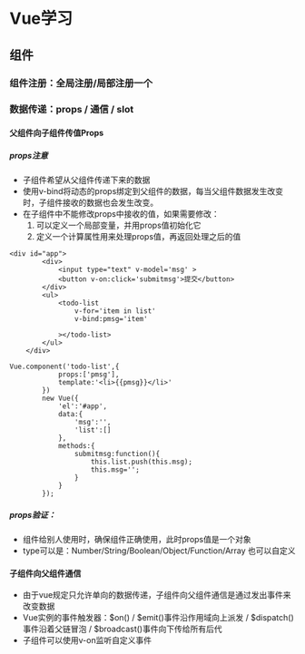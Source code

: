 # Vue学习
## 组件
### 组件注册：全局注册/局部注册一个
### 数据传递：props / 通信 / slot
#### 父组件向子组件传值Props
##### props注意
* 子组件希望从父组件传递下来的数据
* 使用v-bind将动态的props绑定到父组件的数据，每当父组件数据发生改变时，子组件接收的数据也会发生改变。
* 在子组件中不能修改props中接收的值，如果需要修改：
  1. 可以定义一个局部变量，并用props值初始化它
  2. 定义一个计算属性用来处理props值，再返回处理之后的值
```
<div id="app">
		<div>
			<input type="text" v-model='msg' >
			<button v-on:click='submitmsg'>提交</button>
		</div>
		<ul>
			<todo-list 
				v-for='item in list'
				v-bind:pmsg='item'

			></todo-list>
		</ul>
	</div>
  
Vue.component('todo-list',{
			props:['pmsg'],
			template:'<li>{{pmsg}}</li>'
		})
		new Vue({
			'el':'#app',
			data:{
				'msg':'',
				'list':[]
			},
			methods:{
				submitmsg:function(){
					this.list.push(this.msg);
					this.msg='';
				}
			}
		});
```
##### props验证：
* 组件给别人使用时，确保组件正确使用，此时props值是一个对象
* type可以是：Number/String/Boolean/Object/Function/Array 也可以自定义

#### 子组件向父组件通信
* 由于vue规定只允许单向的数据传递，子组件向父组件通信是通过发出事件来改变数据
* Vue实例的事件触发器：$on() / $emit()事件沿作用域向上派发 / $dispatch()事件沿着父链冒泡 / $broadcast()事件向下传给所有后代
* 子组件可以使用v-on监听自定义事件

